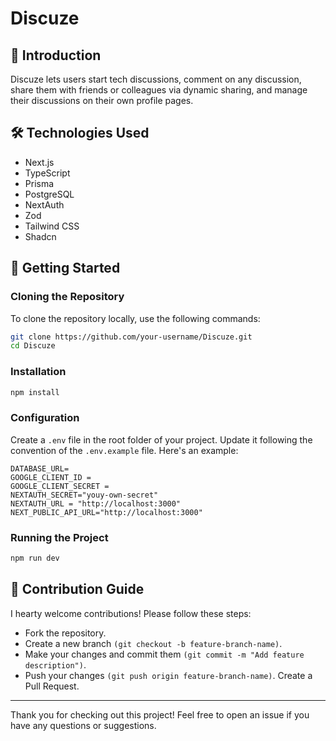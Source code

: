 # Discuze

## 📖 Introduction

Discuze lets users start tech discussions, comment on any discussion, share them with friends or colleagues via dynamic sharing, and manage their discussions on their own profile pages.

## 🛠️ Technologies Used

- Next.js
- TypeScript
- Prisma
- PostgreSQL
- NextAuth
- Zod
- Tailwind CSS
- Shadcn

## 🚀 Getting Started

### Cloning the Repository

To clone the repository locally, use the following commands:

```bash
git clone https://github.com/your-username/Discuze.git
cd Discuze
```

### Installation

```bash
npm install
```

### Configuration

Create a `.env` file in the root folder of your project. Update it following the convention of the `.env.example` file.
Here's an example:

```
DATABASE_URL=
GOOGLE_CLIENT_ID =
GOOGLE_CLIENT_SECRET =
NEXTAUTH_SECRET="youy-own-secret"
NEXTAUTH_URL = "http://localhost:3000"
NEXT_PUBLIC_API_URL="http://localhost:3000"
```

### Running the Project

```bash
npm run dev
```

## 🤝 Contribution Guide

I hearty welcome contributions! Please follow these steps:

- Fork the repository.
- Create a new branch `(git checkout -b feature-branch-name)`.
- Make your changes and commit them `(git commit -m "Add feature description")`.
- Push your changes `(git push origin feature-branch-name)`.
  Create a Pull Request.

---

Thank you for checking out this project! Feel free to open an issue if you have any questions or suggestions.
